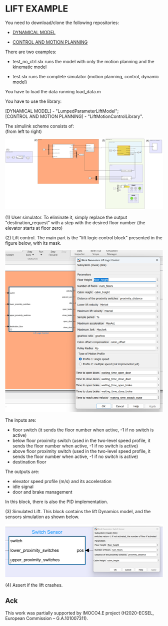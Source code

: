 # LIFT EXAMPLE


You need to download/clone the following repositories:

- [DYNAMICAL MODEL](https://github.com/industrial-control-group-unibs/IMOCO_LIFT_MODEL)


- [CONTROL AND MOTION PLANNING](https://github.com/industrial-control-group-unibs/IMOCO-Lift-Motion-Law)


There are two examples: 

- test_no_ctrl.slx runs the model with only the motion planning and the kinematic model

- test.slx  runs the complete simulator (motion planning, control, dynamic model)

You have to load the data running load_data.m

You have to use the library:

[DYNAMICAL MODEL] -  "LumpedParameterLiftModel"; \
[CONTROL AND MOTION PLANNING] -  "LiftMotionControlLibrary".


The simulink scheme consists of: \
(from left to right)

![complete scheme](https://github.com/industrial-control-group-unibs/LIFT-Examples/blob/main/docs/complete_model.png)

(1) User simulator. To eliminate it, simply replace the output "destination_request" with a step with the desired floor number (the elevator starts at floor zero) 

(2) Lift control. The main part is the "lift logic control block" presented in the figure below, with its mask.

![lift logic](https://github.com/industrial-control-group-unibs/LIFT-Examples/blob/main/docs/lift_logic.png)

The inputs are:
- floor switch (it sends the floor number when active, -1 if no switch is active)
- below floor proximity switch (used in the two-level speed profile, it sends the floor number when active, -1 if no switch is active)
- above floor proximity switch (used in the two-level speed profile, it sends the floor number when active, -1 if no switch is active)
- destination floor 

The outputs are:
- elevator speed profile (m/s) and its acceleration
- idle signal
- door and brake management

In this block, there is also the PID implementation.

(3) Simulated Lift. This block contains the lift Dynamics model, and the sensors simulation as shown below.

![sensors](https://github.com/industrial-control-group-unibs/LIFT-Examples/blob/main/docs/sensor.png)

(4) Assert if the lift crashes.


## Ack

This work was partially supported by IMOCO4.E project (H2020-ECSEL, European Commission – G.A.101007311).
